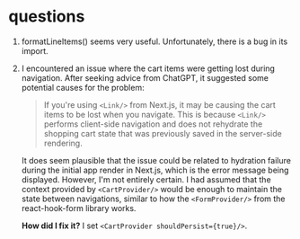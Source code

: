 # questions

1. formatLineItems() seems very useful. Unfortunately, there is a bug in its import.

2. I encountered an issue where the cart items were getting lost during navigation. After seeking advice from ChatGPT, it suggested some potential causes for the problem:

    > If you're using `<Link/>` from Next.js, it may be causing the cart items to be lost when you navigate. This is because `<Link/>` performs client-side navigation and does not rehydrate the shopping cart state that was previously saved in the server-side rendering.

    It does seem plausible that the issue could be related to hydration failure during the initial app render in Next.js, which is the error message being displayed. However, I'm not entirely certain. I had assumed that the context provided by `<CartProvider/>` would be enough to maintain the state between navigations, similar to how the `<FormProvider/>` from the react-hook-form library works.

    **How did I fix it?** I set `<CartProvider shouldPersist={true}/>`.
